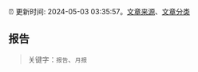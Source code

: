 :alarm_clock: 更新时间: 2024-05-03 03:35:57。[文章来源](/README.md)、[文章分类](/TAGS.md)

## 报告


> 关键字：`报告`、`月报`



